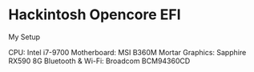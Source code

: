 # Hackintosh Opencore EFI

My Setup

CPU: Intel i7-9700
Motherboard: MSI B360M Mortar
Graphics: Sapphire RX590 8G
Bluetooth & Wi-Fi: Broadcom BCM94360CD
